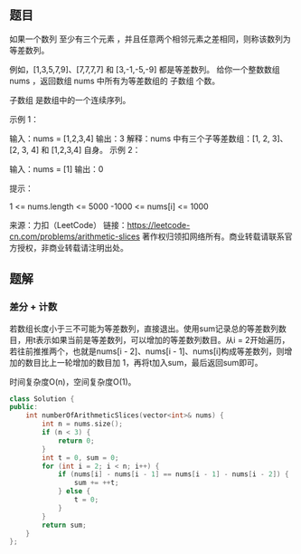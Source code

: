 ## 题目

如果一个数列 至少有三个元素 ，并且任意两个相邻元素之差相同，则称该数列为等差数列。

例如，[1,3,5,7,9]、[7,7,7,7] 和 [3,-1,-5,-9] 都是等差数列。
给你一个整数数组 nums ，返回数组 nums 中所有为等差数组的 子数组 个数。

子数组 是数组中的一个连续序列。

 

示例 1：

输入：nums = [1,2,3,4]
输出：3
解释：nums 中有三个子等差数组：[1, 2, 3]、[2, 3, 4] 和 [1,2,3,4] 自身。
示例 2：

输入：nums = [1]
输出：0


提示：

1 <= nums.length <= 5000
-1000 <= nums[i] <= 1000

来源：力扣（LeetCode）
链接：https://leetcode-cn.com/problems/arithmetic-slices
著作权归领扣网络所有。商业转载请联系官方授权，非商业转载请注明出处。

## 题解

### 差分 + 计数

若数组长度小于三不可能为等差数列，直接退出。使用sum记录总的等差数列数目，用t表示如果当前是等差数列，可以增加的等差数列数目。从i = 2开始遍历，若往前推推两个，也就是nums[i - 2]、nums[i - 1]、nums[i]构成等差数列，则增加的数目比上一轮增加的数目加 1，再将t加入sum，最后返回sum即可。

时间复杂度O(n)，空间复杂度O(1)。

```c++
class Solution {
public:
    int numberOfArithmeticSlices(vector<int>& nums) {
        int n = nums.size();
        if (n < 3) {
            return 0;
        }
        int t = 0, sum = 0;
        for (int i = 2; i < n; i++) {
            if (nums[i] - nums[i - 1] == nums[i - 1] - nums[i - 2]) {
                sum += ++t;
            } else {
                t = 0;
            }
        }
        return sum;
    }
};
```

